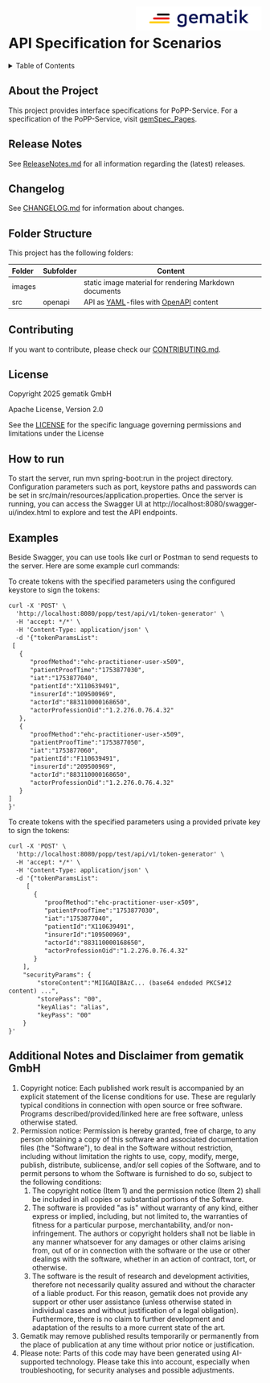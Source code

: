 <img align="right" width="250" height="47" src="images/Gematik_Logo_Flag_With_Background.png"/><br/>

# API Specification for Scenarios

<details>
  <summary>Table of Contents</summary>
  <ol>
    <li><a href="#about-the-project">About The Project</a></li>
    <li><a href="#release-notes">Release Notes</a></li>
    <li><a href="#changelog">Changelog</a></li>
    <li><a href="#folder-structure">Folder Structure</a></li>
    <li><a href="#contributing">Contributing</a></li>
    <li><a href="#license">License</a></li>
  </ol>
</details>

## About the Project

This project provides interface specifications for PoPP-Service.
For a specification of the PoPP-Service, visit [gemSpec_Pages][].

## Release Notes

See [ReleaseNotes.md](./ReleaseNotes.md) for all information regarding the
(latest) releases.

## Changelog

See [CHANGELOG.md](./CHANGELOG.md) for information about changes.

## Folder Structure

This project has the following folders:

| Folder | Subfolder | Content                                                |
|:-------|-----------|--------------------------------------------------------|
| images |           | static image material for rendering Markdown documents |
| src    | openapi   | API as [YAML][]-files with [OpenAPI][] content         | 

## Contributing

If you want to contribute, please check our [CONTRIBUTING.md](./CONTRIBUTING.md).

## License

Copyright 2025 gematik GmbH

Apache License, Version 2.0

See the [LICENSE](./LICENSE) for the specific language governing permissions and limitations under the License

## How to run

To start the server, run mvn spring-boot:run in the project directory.
Configuration parameters such as port, keystore paths and passwords can be set in
src/main/resources/application.properties.
Once the server is running, you can access the Swagger UI at http://localhost:8080/swagger-ui/index.html to explore and
test the API endpoints.

## Examples

Beside Swagger, you can use tools like curl or Postman to send requests to the server. Here are some example curl
commands:

To create tokens with the specified parameters using the configured keystore to sign the tokens:

```
curl -X 'POST' \
  'http://localhost:8080/popp/test/api/v1/token-generator' \
  -H 'accept: */*' \
  -H 'Content-Type: application/json' \
  -d '{"tokenParamsList":
 [
   {
      "proofMethod":"ehc-practitioner-user-x509",
      "patientProofTime":"1753877030",
      "iat":"1753877040",
      "patientId":"X110639491",
      "insurerId":"109500969",
      "actorId":"883110000168650",
      "actorProfessionOid":"1.2.276.0.76.4.32"
   },
   {
      "proofMethod":"ehc-practitioner-user-x509",
      "patientProofTime":"1753877050",
      "iat":"1753877060",
      "patientId":"F110639491",
      "insurerId":"209500969",
      "actorId":"883110000168650",
      "actorProfessionOid":"1.2.276.0.76.4.32"
   }
]
}'
```

To create tokens with the specified parameters using a provided private key to sign the tokens:

```
curl -X 'POST' \
  'http://localhost:8080/popp/test/api/v1/token-generator' \
  -H 'accept: */*' \
  -H 'Content-Type: application/json' \
  -d '{"tokenParamsList":
     [
       {
          "proofMethod":"ehc-practitioner-user-x509",
          "patientProofTime":"1753877030",
          "iat":"1753877040",
          "patientId":"X110639491",
          "insurerId":"109500969",
          "actorId":"883110000168650",
          "actorProfessionOid":"1.2.276.0.76.4.32"
       }
    ],
    "securityParams": {
        "storeContent":"MIIGAQIBAzC... (base64 endoded PKCS#12 content) ...",
        "storePass": "00",
        "keyAlias": "alias",
        "keyPass": "00"
    }
}'
```

## Additional Notes and Disclaimer from gematik GmbH

1. Copyright notice: Each published work result is accompanied by an explicit statement of the license conditions for
   use. These are regularly typical conditions in connection with open source or free software. Programs
   described/provided/linked here are free software, unless otherwise stated.
2. Permission notice: Permission is hereby granted, free of charge, to any person obtaining a copy of this software and
   associated documentation files (the "Software"), to deal in the Software without restriction, including without
   limitation the rights to use, copy, modify, merge, publish, distribute, sublicense, and/or sell copies of the
   Software, and to permit persons to whom the Software is furnished to do so, subject to the following conditions:
    1. The copyright notice (Item 1) and the permission notice (Item 2) shall be included in all copies or substantial
       portions of the Software.
    2. The software is provided "as is" without warranty of any kind, either express or implied, including, but not
       limited to, the warranties of fitness for a particular purpose, merchantability, and/or non-infringement. The
       authors or copyright holders shall not be liable in any manner whatsoever for any damages or other claims arising
       from, out of or in connection with the software or the use or other dealings with the software, whether in an
       action of contract, tort, or otherwise.
    3. The software is the result of research and development activities, therefore not necessarily quality assured and
       without the character of a liable product. For this reason, gematik does not provide any support or other user
       assistance (unless otherwise stated in individual cases and without justification of a legal obligation).
       Furthermore, there is no claim to further development and adaptation of the results to a more current state of
       the art.
3. Gematik may remove published results temporarily or permanently from the place of publication at any time without
   prior notice or justification.
4. Please note: Parts of this code may have been generated using AI-supported technology. Please take this into account,
   especially when troubleshooting, for security analyses and possible adjustments.

[OpenAPI]:https://www.openapis.org/

[YAML]:https://yaml.org/

[gemSpec_Pages]:https://gemspec.gematik.de/docs/gemSpec/
